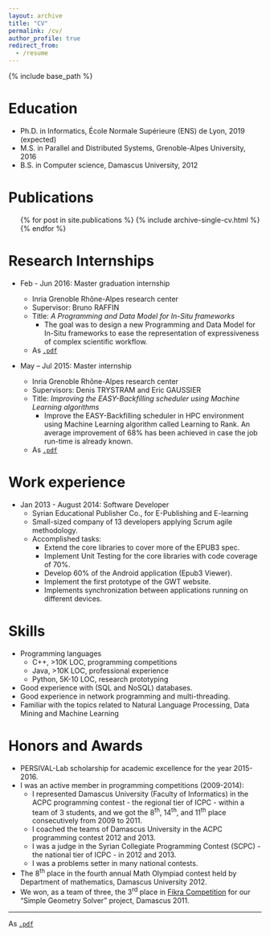 ```yaml
---
layout: archive
title: "CV"
permalink: /cv/
author_profile: true
redirect_from:
  - /resume
---
```


{% include base_path %}

Education
======
* Ph.D. in Informatics, École Normale Supérieure (ENS) de Lyon, 2019 (expected)
* M.S. in Parallel and Distributed Systems, Grenoble-Alpes University, 2016
* B.S. in Computer science, Damascus University, 2012


Publications
======
  <ul>{% for post in site.publications %}
    {% include archive-single-cv.html %}
  {% endfor %}</ul>


Research Internships
======
* Feb - Jun 2016: Master graduation internship
  * Inria Grenoble Rhône-Alpes research center
  * Supervisor: Bruno RAFFIN
  * Title: *A Programming and Data Model for In-Situ frameworks*
    + The goal was to design a new Programming and Data Model for In-Situ frameworks to ease the representation of expressiveness of complex scientific workflow.
  * As [`.pdf`](/files/master-2-internship-report.pdf)


* May – Jul 2015: Master internship
  * Inria Grenoble Rhône-Alpes research center
  * Supervisors: Denis TRYSTRAM and Eric GAUSSIER
  * Title: *Improving the EASY-Backfilling scheduler using Machine Learning algorithms*
    + Improve the EASY-Backfilling scheduler in HPC environment using Machine Learning algorithm called Learning to Rank. An average improvement of 68% has been achieved in case the job run-time is already known.
  * As [`.pdf`](/files/master-1-internship-report.pdf)


Work experience
======
* Jan 2013 - August 2014: Software Developer
  * Syrian Educational Publisher Co., for E-Publishing and E-learning
  * Small-sized company of 13 developers applying Scrum agile methodology.
  * Accomplished tasks:
    - Extend the core libraries to cover more of the EPUB3 spec.
    - Implement Unit Testing for the core libraries with code coverage of 70%.
    - Develop 60% of the Android application (Epub3 Viewer).
    - Implement the first prototype of the GWT website.
    - Implements synchronization between applications running on different devices.


Skills
======
* Programming languages
  * C++, >10K LOC, programming competitions
  * Java, >10K LOC, professional experience
  * Python, 5K-10 LOC, research prototyping
* Good experience with (SQL and NoSQL) databases.
* Good experience in network programming and multi-threading.
* Familiar with the topics related to Natural Language Processing, Data Mining and Machine Learning


Honors and Awards
======
* PERSIVAL-Lab scholarship for academic excellence for the year 2015-2016.
* I was an active member in programming competitions (2009-2014):
  - I represented Damascus University (Faculty of Informatics) in the ACPC programming contest - the regional tier of ICPC - within a team of 3 students, and we got the 8<sup>th</sup>, 14<sup>th</sup>, and 11<sup>th</sup> place consecutively from 2009 to 2011.
  - I coached the teams of Damascus University in the ACPC programming contest 2012 and 2013.
  - I was a judge in the Syrian Collegiate Programming Contest (SCPC) - the national tier of ICPC - in 2012 and 2013.
  - I was a problems setter in many national contests.
* The 8<sup>th</sup> place in the fourth annual Math Olympiad contest held by Department of mathematics, Damascus University 2012.
* We won, as a team of three, the 3<sup>rd</sup> place in [Fikra Competition](http://www.ti-scs.org/news/view.php?id=20#mainTd) for our “Simple Geometry Solver” project, Damascus 2011.

<!-- Talks
======
  <ul>{% for post in site.talks %}
    {% include archive-single-talk-cv.html %}
  {% endfor %}</ul>

Teaching
======
  <ul>{% for post in site.teaching %}
    {% include archive-single-cv.html %}
  {% endfor %}</ul>

Service and leadership
======
* Currently signed in to 43 different slack teams
-->

<hr>

As [`.pdf`](/files/CV_JAD_DARROUS_2019.pdf)
<!-- As [`.pdf`](http://perso.ens-lyon.fr/jad.darrous/files/CV_JAD_DARROUS_2019.pdf) -->
